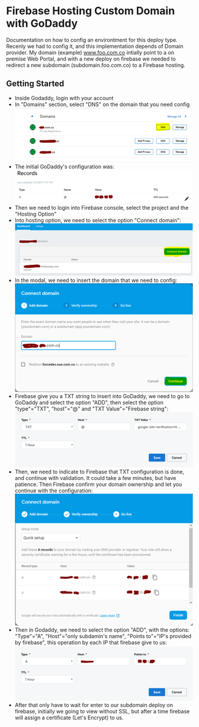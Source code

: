 # Firebase Hosting Custom Domain with GoDaddy

Documentation on how to config an environtment for this deploy type. Recenly we had to config it, and this implementation depends of Domain provider. 
My domain (example) www.foo.com.co intially point to a on premise Web Portal, and with a new deploy on firebase we needed to redirect a new subdomain (subdomain.foo.com.co) to a Firebase hosting.

## Getting Started

* Inside Godaddy, login with your account
* In "Domains" section, select "DNS" on the domain that you need config
![alt text](https://github.com/mayusGomez/FirebaseCustomDomainGodaddy/raw/master/01-DNSmanage.png)
* The initial GoDaddy's configuration was: 
![alt text](https://github.com/mayusGomez/FirebaseCustomDomainGodaddy/raw/master/02-InitialConfig.png)
* Then we need to login into Firebase console, select the project and the "Hosting Option"
* Into hosting option, we need to select the option "Connect domain":
![alt text](https://github.com/mayusGomez/FirebaseCustomDomainGodaddy/raw/master/03-FirebaseConnetDomain.png)
* In the modal, we need to insert the domain that we need to config:
![alt text](https://github.com/mayusGomez/FirebaseCustomDomainGodaddy/raw/master/04-FirebaseInsertDomain.PNG)
* Firebase give you a TXT string to insert into GoDaddy, we need to go to GoDaddy and select the option "ADD", then select the option "type"="TXT", "host"="@" and "TXT Value"="Firebase string":
![alt text](https://github.com/mayusGomez/FirebaseCustomDomainGodaddy/raw/master/05-FirebaseTXTConfig.PNG)
* Then, we need to indicate to Firebase that TXT configuration is done, and continue with validation. It could take a few minutes, but have patience. Then Firebase confirm your domain ownership and let you continue with the configuration:
![alt text](https://github.com/mayusGomez/FirebaseCustomDomainGodaddy/raw/master/06-FirebaseConfigToGodaddy.PNG)
* Then in Godaddy, we need to select the option "ADD", with the options: "Type"="A", "Host"="only subdamin's name", "Points to"="IP's provided by firebase", this operation by each IP that firebase give to us:
![alt text](https://github.com/mayusGomez/FirebaseCustomDomainGodaddy/raw/master/07-GoDaddyConfig.PNG)
* After that only have to wait for enter to our subdomain deploy on firebase, initially we going to view without SSL, but after a time firebase will assign a certificate (Let's Encrypt) to us.
